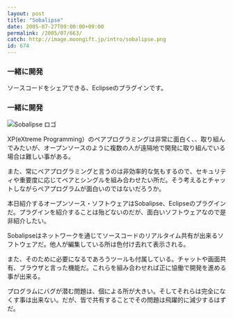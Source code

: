 ```yaml
---
layout: post
title: "Sobalipse"
date: 2005-07-27T09:00:00+09:00
permalink: /2005/07/663/
catch: http://image.moongift.jp/intro/sobalipse.png
id: 674
---
```

### 一緒に開発
  
ソースコードをシェアできる、Eclipseのプラグインです。  
<!--more-->  

### 一緒に開発
  

![Sobalipse ロゴ](http://image.moongift.jp/intro/sobalipse.png "Sobalipse ロゴ")

  

XP(eXtreme Programming）のペアプログラミングは非常に面白く、、取り組んでみたいが、オープンソースのように複数の人が遠隔地で開発に取り組んでいる場合は難しい事がある。

  

また、常にペアプログラミングと言うのは非効率的な気もするので、セキュリティや重要度に応じてペアとシングルを組み合わせたい所だ。そう考えるとチャットしながらペアプログラムが面白いのではないだろうか。

  

本日紹介するオープンソース・ソフトウェアはSobalipse、Eclipseのプラグインだ。プラグインを紹介することは殆どないのだが、面白いソフトウェアなので是非紹介したい。

  

Sobalipseはネットワークを通じてソースコードのリアルタイム共有が出来るソフトウェアだ。他人が編集している所は色付け去れて表示される。

  

また、そのために必要になるであろうツールも付属している。チャットや画面共有、ブラウザと言った機能だ。これらを組み合わせれば正に協働で開発を進める事が出来る。

  

プログラムにバグが潜む問題は、個による所が大きい。そしてそれらは完全になくす事は出来ない。だが、皆で共有することでその問題は飛躍的に減少するはずだ。

